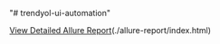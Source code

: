 "# trendyol-ui-automation"

[View Detailed Allure Report](./allure-report/index.html)(./allure-report/index.html)